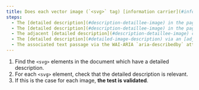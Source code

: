 ```yaml
---
title: Does each vector image (`<svg>` tag) [information carrier](#information-carrying-image), having a [detailed description](#detailed-image-description), verify These conditions ?
steps:
  - The [detailed description](#description-detaillee-image) in the page and indicated by the [textual alternative](#alternative-textual-image) is relevant.
  - The [detailed description](#description-detaillee-image) in the page and indicated by the text contained in the `<desc>` or `<title>` tag is relevant.
  - The adjacent [detailed description](#description-detaillee-image) contained in the `<desc>` tag is relevant.
  - The [detailed description](#detailed-image-description) via an [adjacent link or button](#adjacent-link-or-button) is relevant.
  - The associated text passage via the WAI-ARIA `aria-describedby` attribute is relevant.
---
```


1. Find the `<svg>` elements in the document which have a detailed description.
2. For each `<svg>` element, check that the detailed description is relevant.
3. If this is the case for each image, **the test is validated**.
